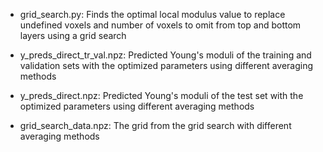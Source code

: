 - grid_search.py: Finds the optimal local modulus value to replace undefined voxels and number of voxels to omit from top and bottom layers using a grid search

- y_preds_direct_tr_val.npz: Predicted Young's moduli of the training and validation sets with the optimized parameters using different averaging methods

- y_preds_direct.npz: Predicted Young's moduli of the test set with the optimized parameters using different averaging methods

- grid_search_data.npz: The grid from the grid search with different averaging methods
